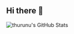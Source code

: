 ## Hi there 👋

![thurunu's GitHub Stats](https://github-readme-stats.vercel.app/api?username=thurunuym&show_icons=true&theme=tokyonight)
